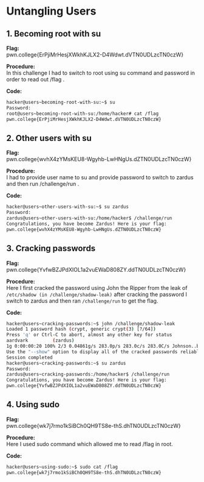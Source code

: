 # Untangling Users

## 1. Becoming root with su

**Flag:**      
pwn.college{ErPjiMrHesjXWkhKJLX2-D4Wdwt.dVTN0UDLzcTN0czW}

**Procedure:**     
In this challenge I had to switch to root using su command and password in order to read out /flag .

**Code:**        
```bash
hacker@users~becoming-root-with-su:~$ su
Password: 
root@users~becoming-root-with-su:/home/hacker# cat /flag
pwn.college{ErPjiMrHesjXWkhKJLX2-D4Wdwt.dVTN0UDLzcTN0czW}
```

## 2.  Other users with su

**Flag:**      
pwn.college{wvhX4zYMsKEU8-Wgyhb-LwHNgUs.dZTN0UDLzcTN0czW}

**Procedure:**     
I had to provide user name to su and provide password to switch to zardus and then run /challenge/run .

**Code:**        
```bash
hacker@users~other-users-with-su:~$ su zardus
Password: 
zardus@users~other-users-with-su:/home/hacker$ /challenge/run
Congratulations, you have become Zardus! Here is your flag:
pwn.college{wvhX4zYMsKEU8-Wgyhb-LwHNgUs.dZTN0UDLzcTN0czW}
```

## 3. Cracking passwords

**Flag:**      
pwn.college{YvfwBZJPdXIOL1a2vuEWaD808ZY.ddTN0UDLzcTN0czW}

**Procedure:**     
Here I first cracked the password using John the Ripper from the leak of `/etc/shadow (in /challenge/shadow-leak)` after cracking the password I switch to zardus and then ran `/challenge/run`
to get the flag.

**Code:**        
```bash
hacker@users~cracking-passwords:~$ john /challenge/shadow-leak
Loaded 1 password hash (crypt, generic crypt(3) [?/64])
Press 'q' or Ctrl-C to abort, almost any other key for status
aardvark         (zardus)
1g 0:00:00:20 100% 2/3 0.04861g/s 283.0p/s 283.0c/s 283.0C/s Johnson..buzz
Use the "--show" option to display all of the cracked passwords reliably
Session completed
hacker@users~cracking-passwords:~$ su zardus
Password: 
zardus@users~cracking-passwords:/home/hacker$ /challenge/run
Congratulations, you have become Zardus! Here is your flag:
pwn.college{YvfwBZJPdXIOL1a2vuEWaD808ZY.ddTN0UDLzcTN0czW}
```

## 4. Using sudo

**Flag:**      
pwn.college{wk7j7rmo1kSiBCh0QH9TS8e-thS.dhTN0UDLzcTN0czW}

**Procedure:**     
Here I used sudo command which allowed me to read /flag in root.

**Code:**        
```bash
hacker@users~using-sudo:~$ sudo cat /flag
pwn.college{wk7j7rmo1kSiBCh0QH9TS8e-thS.dhTN0UDLzcTN0czW}
```
